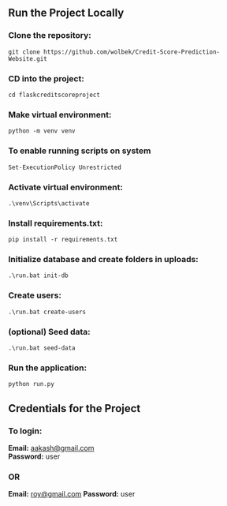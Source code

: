 ## Run the Project Locally

### Clone the repository:  
```git clone https://github.com/wolbek/Credit-Score-Prediction-Website.git```

### CD into the project:  
```cd flaskcreditscoreproject```

### Make virtual environment:  
```python -m venv venv```

### To enable running scripts on system
```Set-ExecutionPolicy Unrestricted```

### Activate virtual environment:  
```.\venv\Scripts\activate```

### Install requirements.txt:  
```pip install -r requirements.txt```

### Initialize database and create folders in uploads:  
```.\run.bat init-db```

### Create users:  
```.\run.bat create-users```

### (optional) Seed data:   
```.\run.bat seed-data```

### Run the application:   
```python run.py```

## Credentials for the Project
### To login:
**Email:** aakash@gmail.com  
**Password:** user
### OR
**Email:** roy@gmail.com 
**Password:** user
